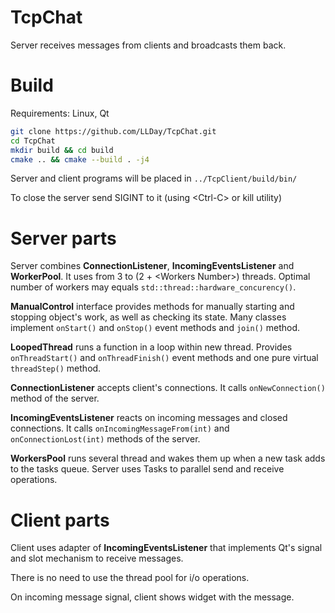 # TcpChat
Server receives messages from clients and broadcasts them back.

# Build
Requirements: Linux, Qt

```bash
git clone https://github.com/LLDay/TcpChat.git
cd TcpChat
mkdir build && cd build
cmake .. && cmake --build . -j4
```

Server and client programs will be placed in `../TcpClient/build/bin/`

To close the server send SIGINT to it (using \<Ctrl-C\> or kill utility)

# Server parts
Server combines **ConnectionListener**, **IncomingEventsListener** and **WorkerPool**. It uses from 3 to (2 + \<Workers Number\>) threads.
Optimal number of workers may equals `std::thread::hardware_concurency()`.

**ManualControl** interface provides methods for manually starting and stopping object's work, as well as checking its state. Many classes implement `onStart()` and `onStop()` event methods and `join()` method.

**LoopedThread** runs a function in a loop within new thread. Provides `onThreadStart()` and `onThreadFinish()` event methods and one pure virtual `threadStep()` method.

**ConnectionListener** accepts client's connections. It calls `onNewConnection()` method of the server.

**IncomingEventsListener** reacts on incoming messages and closed connections. It calls `onIncomingMessageFrom(int)` and `onConnectionLost(int)` methods of the server.

**WorkersPool** runs several thread and wakes them up when a new task adds to the tasks queue.
Server uses Tasks to parallel send and receive operations.

# Client parts

Client uses adapter of **IncomingEventsListener** that implements Qt's signal and slot mechanism to receive messages.

There is no need to use the thread pool for i/o operations.

On incoming message signal, client shows widget with the message.
